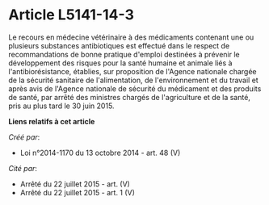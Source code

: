 # Article L5141-14-3

Le recours en médecine vétérinaire à des médicaments contenant une ou plusieurs substances antibiotiques est effectué dans le
respect de recommandations de bonne pratique d'emploi destinées à prévenir le développement des risques pour la santé humaine
et animale liés à l'antibiorésistance, établies, sur proposition de l'Agence nationale chargée de la sécurité sanitaire de
l'alimentation, de l'environnement et du travail et après avis de l'Agence nationale de sécurité du médicament et des
produits de santé, par arrêté des ministres chargés de l'agriculture et de la santé, pris au plus tard le 30 juin 2015.

**Liens relatifs à cet article**

_Créé par_:

  - Loi n°2014-1170 du 13 octobre 2014 - art. 48 (V)

_Cité par_:

  - Arrêté du 22 juillet 2015 - art. (V)
  - Arrêté du 22 juillet 2015 - art. 1 (V)
